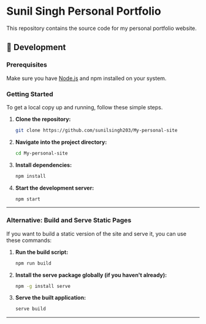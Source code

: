 # Sunil Singh Personal Portfolio

This repository contains the source code for my personal portfolio website.

## 🚀 Development

### Prerequisites

Make sure you have [Node.js](https://nodejs.org/) and npm installed on your system.

### Getting Started

To get a local copy up and running, follow these simple steps.

1.  **Clone the repository:**

    ```bash
    git clone https://github.com/sunilsingh203/My-personal-site
    ```

2.  **Navigate into the project directory:**

    ```bash
    cd My-personal-site
    ```

3.  **Install dependencies:**

    ```bash
    npm install
    ```

4.  **Start the development server:**

    ```bash
    npm start
    ```

---

### Alternative: Build and Serve Static Pages

If you want to build a static version of the site and serve it, you can use these commands:

1.  **Run the build script:**

    ```bash
    npm run build
    ```

2.  **Install the serve package globally (if you haven't already):**

    ```bash
    npm -g install serve
    ```

3.  **Serve the built application:**

    ```bash
    serve build
    ```

---

